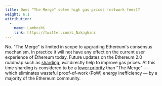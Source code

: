 ```yaml
---
title: Does "The Merge" solve high gas prices (network fees)?
weight: 6.1
attribution:
  -
    name: Lamboshi
    link: https://twitter.com/L_Nakaghini
---
```

No. "The Merge" is limited in scope to upgrading Ethereum's consensus mechanism. In practice it will not have any effect on the current user experience of Ethereum today. Future updates on the Ethereum 2.0 roadmap such as [sharding,](https://ethereum.org/en/eth2/shard-chains/) _will_ directly help to improve gas prices. At this time sharding is considered to be a [lower priority](https://github.com/ethereum/pm/issues/278) than "The Merge" — which eliminates wasteful proof-of-work (PoW) energy inefficiency — by a majority of the Ethereum community.
